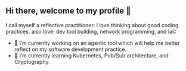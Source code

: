 ## Hi there, welcome to my profile 👋
I call myself a reflective practitioner: I love thinking about good coding practices. also love: dev tool building, network programming, and IaC

- 🔭 I’m currently working on an agentic tool which will help me better reflect on my software development practice.
- 🌱 I’m currently learning Kubernetes, Pub/Sub architecture, and Cryptography.
<!--
**per1Peteia/per1Peteia** is a ✨ _special_ ✨ repository because its `README.md` (this file) appears on your GitHub profile.

Here are some ideas to get you started:

- 🔭 I’m currently working on ...
- 🌱 I’m currently learning ...
- 👯 I’m looking to collaborate on ...
- 🤔 I’m looking for help with ...
- 💬 Ask me about ...
- 📫 How to reach me: ...
- 😄 Pronouns: ...
- ⚡ Fun fact: ...
-->
